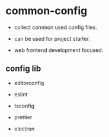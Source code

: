 # common-config

- collect common used config files.

- can be used for project starter.

- web frontend development focused.

## config lib

- editorconfig

- eslint

- tsconfig

- prettier

- electron
